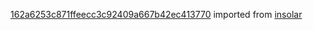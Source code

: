[162a6253c871ffeecc3c92409a667b42ec413770](https://github.com/insolar/insolar/commit/162a6253c871ffeecc3c92409a667b42ec413770) imported from [insolar](https://github.com/insolar/insolar)
